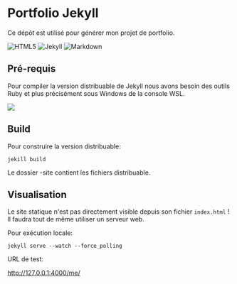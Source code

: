 # Portfolio Jekyll

Ce dépôt est utilisé pour générer mon projet de portfolio.

![HTML5](https://img.shields.io/badge/HTML5-E34F26?logo=html5&logoColor=white)
![Jekyll](https://img.shields.io/badge/Jekyll-8A2BE2)
![Markdown](https://img.shields.io/badge/Markdown-EEEEEE)

## Pré-requis

Pour compiler la version distribuable de Jekyll nous avons besoin des outils Ruby et plus précisément sous Windows de la console WSL.

![](C:\Users\aceteam\source\repos\me\gem.jpg)

## Build

Pour construire la version distribuable:

`jekill build`

Le dossier -site contient les fichiers distribuable.

## Visualisation

Le site statique n'est pas directement visible depuis son fichier `index.html` ! Il faudra tout de même utiliser un serveur web.

Pour exécution locale:

`jekyll serve --watch --force_polling`

URL de test:

http://127.0.0.1:4000/me/








